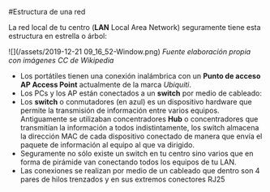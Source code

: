 #Estructura de una red

La red local de tu centro (**LAN** Local Area Network) seguramente tiene esta estructura en estrella o árbol:

![](/assets/2019-12-21 09_16_52-Window.png)
*Fuente elaboración propia con imágenes CC de Wikipedia*

* Los portátiles tienen una conexión inalámbrica con un **Punto de acceso AP Access Point** actualmente de la marca *Ubiquiti*.
* Los PCs y los AP están conectados a un **switch** por medio de cableado:
 * Los **switch** o conmutadores (en azul) es un dispositivo hardware que permite la transmisión de información entre varios equipos. Antiguamente se utilizaban concentradores **Hub** o concentradores que transmitían la información a todos indistintamente, los switch almacena la dirección MAC de cada dispositivo conectado de manera que envía el paquete de información al equipo al que va dirigido.
 * Seguramente no sólo existe un switch en tu centro sino varios que en forma de pirámide van conectando todos los equipos de tu LAN.
 * Las conexiones se realizan por medio de un cableado que dentro son 4 pares de hilos trenzados y en sus extremos conectores RJ25
 
